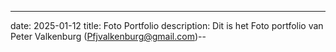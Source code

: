 ---
date: 2025-01-12
title: Foto Portfolio
description: Dit is het Foto portfolio van Peter Valkenburg
  (Pfjvalkenburg@gmail.com)--

